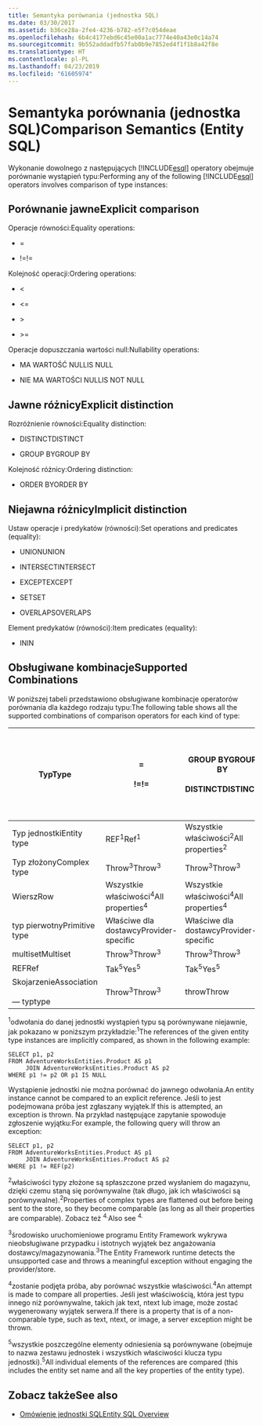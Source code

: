 ```yaml
---
title: Semantyka porównania (jednostka SQL)
ms.date: 03/30/2017
ms.assetid: b36ce28a-2fe4-4236-b782-e5f7c054deae
ms.openlocfilehash: 6b4c4177ebd6c45e00a1ac7774e40a43e0c14a74
ms.sourcegitcommit: 9b552addadfb57fab0b9e7852ed4f1f1b8a42f8e
ms.translationtype: HT
ms.contentlocale: pl-PL
ms.lasthandoff: 04/23/2019
ms.locfileid: "61605974"
---
```

# <a name="comparison-semantics-entity-sql"></a><span data-ttu-id="cae4f-102">Semantyka porównania (jednostka SQL)</span><span class="sxs-lookup"><span data-stu-id="cae4f-102">Comparison Semantics (Entity SQL)</span></span>
<span data-ttu-id="cae4f-103">Wykonanie dowolnego z następujących [!INCLUDE[esql](../../../../../../includes/esql-md.md)] operatory obejmuje porównanie wystąpień typu:</span><span class="sxs-lookup"><span data-stu-id="cae4f-103">Performing any of the following [!INCLUDE[esql](../../../../../../includes/esql-md.md)] operators involves comparison of type instances:</span></span>  
  
## <a name="explicit-comparison"></a><span data-ttu-id="cae4f-104">Porównanie jawne</span><span class="sxs-lookup"><span data-stu-id="cae4f-104">Explicit comparison</span></span>  
 <span data-ttu-id="cae4f-105">Operacje równości:</span><span class="sxs-lookup"><span data-stu-id="cae4f-105">Equality operations:</span></span>  
  
- =  
  
- <span data-ttu-id="cae4f-106">!=</span><span class="sxs-lookup"><span data-stu-id="cae4f-106">!=</span></span>  
  
 <span data-ttu-id="cae4f-107">Kolejność operacji:</span><span class="sxs-lookup"><span data-stu-id="cae4f-107">Ordering operations:</span></span>  
  
- <  
  
- \<=  
  
- \>  
  
- \>=  
  
 <span data-ttu-id="cae4f-108">Operacje dopuszczania wartości null:</span><span class="sxs-lookup"><span data-stu-id="cae4f-108">Nullability operations:</span></span>  
  
- <span data-ttu-id="cae4f-109">MA WARTOŚĆ NULL</span><span class="sxs-lookup"><span data-stu-id="cae4f-109">IS NULL</span></span>  
  
- <span data-ttu-id="cae4f-110">NIE MA WARTOŚCI NULL</span><span class="sxs-lookup"><span data-stu-id="cae4f-110">IS NOT NULL</span></span>  
  
## <a name="explicit-distinction"></a><span data-ttu-id="cae4f-111">Jawne różnicy</span><span class="sxs-lookup"><span data-stu-id="cae4f-111">Explicit distinction</span></span>  
 <span data-ttu-id="cae4f-112">Rozróżnienie równości:</span><span class="sxs-lookup"><span data-stu-id="cae4f-112">Equality distinction:</span></span>  
  
- <span data-ttu-id="cae4f-113">DISTINCT</span><span class="sxs-lookup"><span data-stu-id="cae4f-113">DISTINCT</span></span>  
  
- <span data-ttu-id="cae4f-114">GROUP BY</span><span class="sxs-lookup"><span data-stu-id="cae4f-114">GROUP BY</span></span>  
  
 <span data-ttu-id="cae4f-115">Kolejność różnicy:</span><span class="sxs-lookup"><span data-stu-id="cae4f-115">Ordering distinction:</span></span>  
  
- <span data-ttu-id="cae4f-116">ORDER BY</span><span class="sxs-lookup"><span data-stu-id="cae4f-116">ORDER BY</span></span>  
  
## <a name="implicit-distinction"></a><span data-ttu-id="cae4f-117">Niejawna różnicy</span><span class="sxs-lookup"><span data-stu-id="cae4f-117">Implicit distinction</span></span>  
 <span data-ttu-id="cae4f-118">Ustaw operacje i predykatów (równości):</span><span class="sxs-lookup"><span data-stu-id="cae4f-118">Set operations and predicates (equality):</span></span>  
  
- <span data-ttu-id="cae4f-119">UNION</span><span class="sxs-lookup"><span data-stu-id="cae4f-119">UNION</span></span>  
  
- <span data-ttu-id="cae4f-120">INTERSECT</span><span class="sxs-lookup"><span data-stu-id="cae4f-120">INTERSECT</span></span>  
  
- <span data-ttu-id="cae4f-121">EXCEPT</span><span class="sxs-lookup"><span data-stu-id="cae4f-121">EXCEPT</span></span>  
  
- <span data-ttu-id="cae4f-122">SET</span><span class="sxs-lookup"><span data-stu-id="cae4f-122">SET</span></span>  
  
- <span data-ttu-id="cae4f-123">OVERLAPS</span><span class="sxs-lookup"><span data-stu-id="cae4f-123">OVERLAPS</span></span>  
  
 <span data-ttu-id="cae4f-124">Element predykatów (równości):</span><span class="sxs-lookup"><span data-stu-id="cae4f-124">Item predicates (equality):</span></span>  
  
- <span data-ttu-id="cae4f-125">IN</span><span class="sxs-lookup"><span data-stu-id="cae4f-125">IN</span></span>  
  
## <a name="supported-combinations"></a><span data-ttu-id="cae4f-126">Obsługiwane kombinacje</span><span class="sxs-lookup"><span data-stu-id="cae4f-126">Supported Combinations</span></span>  
 <span data-ttu-id="cae4f-127">W poniższej tabeli przedstawiono obsługiwane kombinacje operatorów porównania dla każdego rodzaju typu:</span><span class="sxs-lookup"><span data-stu-id="cae4f-127">The following table shows all the supported combinations of comparison operators for each kind of type:</span></span>  
  
|<span data-ttu-id="cae4f-128">**Typ**</span><span class="sxs-lookup"><span data-stu-id="cae4f-128">**Type**</span></span>|**=**<br /><br /> <span data-ttu-id="cae4f-129">**\!=**</span><span class="sxs-lookup"><span data-stu-id="cae4f-129">**!=**</span></span>|<span data-ttu-id="cae4f-130">**GROUP BY**</span><span class="sxs-lookup"><span data-stu-id="cae4f-130">**GROUP BY**</span></span><br /><br /> <span data-ttu-id="cae4f-131">**DISTINCT**</span><span class="sxs-lookup"><span data-stu-id="cae4f-131">**DISTINCT**</span></span>|<span data-ttu-id="cae4f-132">**UNION**</span><span class="sxs-lookup"><span data-stu-id="cae4f-132">**UNION**</span></span><br /><br /> <span data-ttu-id="cae4f-133">**INTERSECT**</span><span class="sxs-lookup"><span data-stu-id="cae4f-133">**INTERSECT**</span></span><br /><br /> <span data-ttu-id="cae4f-134">**EXCEPT**</span><span class="sxs-lookup"><span data-stu-id="cae4f-134">**EXCEPT**</span></span><br /><br /> <span data-ttu-id="cae4f-135">**SET**</span><span class="sxs-lookup"><span data-stu-id="cae4f-135">**SET**</span></span><br /><br /> <span data-ttu-id="cae4f-136">**OVERLAPS**</span><span class="sxs-lookup"><span data-stu-id="cae4f-136">**OVERLAPS**</span></span>|<span data-ttu-id="cae4f-137">**IN**</span><span class="sxs-lookup"><span data-stu-id="cae4f-137">**IN**</span></span>|<span data-ttu-id="cae4f-138">**<   <=**</span><span class="sxs-lookup"><span data-stu-id="cae4f-138">**<   <=**</span></span><br /><br /> <span data-ttu-id="cae4f-139">**>   >=**</span><span class="sxs-lookup"><span data-stu-id="cae4f-139">**>   >=**</span></span>|<span data-ttu-id="cae4f-140">**ORDER BY**</span><span class="sxs-lookup"><span data-stu-id="cae4f-140">**ORDER BY**</span></span>|<span data-ttu-id="cae4f-141">**MA WARTOŚĆ NULL**</span><span class="sxs-lookup"><span data-stu-id="cae4f-141">**IS NULL**</span></span><br /><br /> <span data-ttu-id="cae4f-142">**NIE MA WARTOŚCI NULL**</span><span class="sxs-lookup"><span data-stu-id="cae4f-142">**IS NOT NULL**</span></span>|  
|-|-|-|-|-|-|-|-|  
|<span data-ttu-id="cae4f-143">Typ jednostki</span><span class="sxs-lookup"><span data-stu-id="cae4f-143">Entity type</span></span>|<span data-ttu-id="cae4f-144">REF<sup>1</sup></span><span class="sxs-lookup"><span data-stu-id="cae4f-144">Ref<sup>1</sup></span></span>|<span data-ttu-id="cae4f-145">Wszystkie właściwości<sup>2</sup></span><span class="sxs-lookup"><span data-stu-id="cae4f-145">All properties<sup>2</sup></span></span>|<span data-ttu-id="cae4f-146">Wszystkie właściwości<sup>2</sup></span><span class="sxs-lookup"><span data-stu-id="cae4f-146">All properties<sup>2</sup></span></span>|<span data-ttu-id="cae4f-147">Wszystkie właściwości<sup>2</sup></span><span class="sxs-lookup"><span data-stu-id="cae4f-147">All properties<sup>2</sup></span></span>|<span data-ttu-id="cae4f-148">Throw<sup>3</sup></span><span class="sxs-lookup"><span data-stu-id="cae4f-148">Throw<sup>3</sup></span></span>|<span data-ttu-id="cae4f-149">Throw<sup>3</sup></span><span class="sxs-lookup"><span data-stu-id="cae4f-149">Throw<sup>3</sup></span></span>|<span data-ttu-id="cae4f-150">REF<sup>1</sup></span><span class="sxs-lookup"><span data-stu-id="cae4f-150">Ref<sup>1</sup></span></span>|  
|<span data-ttu-id="cae4f-151">Typ złożony</span><span class="sxs-lookup"><span data-stu-id="cae4f-151">Complex type</span></span>|<span data-ttu-id="cae4f-152">Throw<sup>3</sup></span><span class="sxs-lookup"><span data-stu-id="cae4f-152">Throw<sup>3</sup></span></span>|<span data-ttu-id="cae4f-153">Throw<sup>3</sup></span><span class="sxs-lookup"><span data-stu-id="cae4f-153">Throw<sup>3</sup></span></span>|<span data-ttu-id="cae4f-154">Throw<sup>3</sup></span><span class="sxs-lookup"><span data-stu-id="cae4f-154">Throw<sup>3</sup></span></span>|<span data-ttu-id="cae4f-155">Throw<sup>3</sup></span><span class="sxs-lookup"><span data-stu-id="cae4f-155">Throw<sup>3</sup></span></span>|<span data-ttu-id="cae4f-156">Throw<sup>3</sup></span><span class="sxs-lookup"><span data-stu-id="cae4f-156">Throw<sup>3</sup></span></span>|<span data-ttu-id="cae4f-157">Throw<sup>3</sup></span><span class="sxs-lookup"><span data-stu-id="cae4f-157">Throw<sup>3</sup></span></span>|<span data-ttu-id="cae4f-158">Throw<sup>3</sup></span><span class="sxs-lookup"><span data-stu-id="cae4f-158">Throw<sup>3</sup></span></span>|  
|<span data-ttu-id="cae4f-159">Wiersz</span><span class="sxs-lookup"><span data-stu-id="cae4f-159">Row</span></span>|<span data-ttu-id="cae4f-160">Wszystkie właściwości<sup>4</sup></span><span class="sxs-lookup"><span data-stu-id="cae4f-160">All properties<sup>4</sup></span></span>|<span data-ttu-id="cae4f-161">Wszystkie właściwości<sup>4</sup></span><span class="sxs-lookup"><span data-stu-id="cae4f-161">All properties<sup>4</sup></span></span>|<span data-ttu-id="cae4f-162">Wszystkie właściwości<sup>4</sup></span><span class="sxs-lookup"><span data-stu-id="cae4f-162">All properties<sup>4</sup></span></span>|<span data-ttu-id="cae4f-163">Throw<sup>3</sup></span><span class="sxs-lookup"><span data-stu-id="cae4f-163">Throw<sup>3</sup></span></span>|<span data-ttu-id="cae4f-164">Throw<sup>3</sup></span><span class="sxs-lookup"><span data-stu-id="cae4f-164">Throw<sup>3</sup></span></span>|<span data-ttu-id="cae4f-165">Wszystkie właściwości<sup>4</sup></span><span class="sxs-lookup"><span data-stu-id="cae4f-165">All properties<sup>4</sup></span></span>|<span data-ttu-id="cae4f-166">Throw<sup>3</sup></span><span class="sxs-lookup"><span data-stu-id="cae4f-166">Throw<sup>3</sup></span></span>|  
|<span data-ttu-id="cae4f-167">typ pierwotny</span><span class="sxs-lookup"><span data-stu-id="cae4f-167">Primitive type</span></span>|<span data-ttu-id="cae4f-168">Właściwe dla dostawcy</span><span class="sxs-lookup"><span data-stu-id="cae4f-168">Provider-specific</span></span>|<span data-ttu-id="cae4f-169">Właściwe dla dostawcy</span><span class="sxs-lookup"><span data-stu-id="cae4f-169">Provider-specific</span></span>|<span data-ttu-id="cae4f-170">Właściwe dla dostawcy</span><span class="sxs-lookup"><span data-stu-id="cae4f-170">Provider-specific</span></span>|<span data-ttu-id="cae4f-171">Właściwe dla dostawcy</span><span class="sxs-lookup"><span data-stu-id="cae4f-171">Provider-specific</span></span>|<span data-ttu-id="cae4f-172">Właściwe dla dostawcy</span><span class="sxs-lookup"><span data-stu-id="cae4f-172">Provider-specific</span></span>|<span data-ttu-id="cae4f-173">Właściwe dla dostawcy</span><span class="sxs-lookup"><span data-stu-id="cae4f-173">Provider-specific</span></span>|<span data-ttu-id="cae4f-174">Właściwe dla dostawcy</span><span class="sxs-lookup"><span data-stu-id="cae4f-174">Provider-specific</span></span>|  
|<span data-ttu-id="cae4f-175">multiset</span><span class="sxs-lookup"><span data-stu-id="cae4f-175">Multiset</span></span>|<span data-ttu-id="cae4f-176">Throw<sup>3</sup></span><span class="sxs-lookup"><span data-stu-id="cae4f-176">Throw<sup>3</sup></span></span>|<span data-ttu-id="cae4f-177">Throw<sup>3</sup></span><span class="sxs-lookup"><span data-stu-id="cae4f-177">Throw<sup>3</sup></span></span>|<span data-ttu-id="cae4f-178">Throw<sup>3</sup></span><span class="sxs-lookup"><span data-stu-id="cae4f-178">Throw<sup>3</sup></span></span>|<span data-ttu-id="cae4f-179">Throw<sup>3</sup></span><span class="sxs-lookup"><span data-stu-id="cae4f-179">Throw<sup>3</sup></span></span>|<span data-ttu-id="cae4f-180">Throw<sup>3</sup></span><span class="sxs-lookup"><span data-stu-id="cae4f-180">Throw<sup>3</sup></span></span>|<span data-ttu-id="cae4f-181">Throw<sup>3</sup></span><span class="sxs-lookup"><span data-stu-id="cae4f-181">Throw<sup>3</sup></span></span>|<span data-ttu-id="cae4f-182">Throw<sup>3</sup></span><span class="sxs-lookup"><span data-stu-id="cae4f-182">Throw<sup>3</sup></span></span>|  
|<span data-ttu-id="cae4f-183">REF</span><span class="sxs-lookup"><span data-stu-id="cae4f-183">Ref</span></span>|<span data-ttu-id="cae4f-184">Tak<sup>5</sup></span><span class="sxs-lookup"><span data-stu-id="cae4f-184">Yes<sup>5</sup></span></span>|<span data-ttu-id="cae4f-185">Tak<sup>5</sup></span><span class="sxs-lookup"><span data-stu-id="cae4f-185">Yes<sup>5</sup></span></span>|<span data-ttu-id="cae4f-186">Tak<sup>5</sup></span><span class="sxs-lookup"><span data-stu-id="cae4f-186">Yes<sup>5</sup></span></span>|<span data-ttu-id="cae4f-187">Tak<sup>5</sup></span><span class="sxs-lookup"><span data-stu-id="cae4f-187">Yes<sup>5</sup></span></span>|<span data-ttu-id="cae4f-188">throw</span><span class="sxs-lookup"><span data-stu-id="cae4f-188">Throw</span></span>|<span data-ttu-id="cae4f-189">throw</span><span class="sxs-lookup"><span data-stu-id="cae4f-189">Throw</span></span>|<span data-ttu-id="cae4f-190">Tak<sup>5</sup></span><span class="sxs-lookup"><span data-stu-id="cae4f-190">Yes<sup>5</sup></span></span>|  
|<span data-ttu-id="cae4f-191">Skojarzenie</span><span class="sxs-lookup"><span data-stu-id="cae4f-191">Association</span></span><br /><br /> <span data-ttu-id="cae4f-192">— typ</span><span class="sxs-lookup"><span data-stu-id="cae4f-192">type</span></span>|<span data-ttu-id="cae4f-193">Throw<sup>3</sup></span><span class="sxs-lookup"><span data-stu-id="cae4f-193">Throw<sup>3</sup></span></span>|<span data-ttu-id="cae4f-194">throw</span><span class="sxs-lookup"><span data-stu-id="cae4f-194">Throw</span></span>|<span data-ttu-id="cae4f-195">throw</span><span class="sxs-lookup"><span data-stu-id="cae4f-195">Throw</span></span>|<span data-ttu-id="cae4f-196">throw</span><span class="sxs-lookup"><span data-stu-id="cae4f-196">Throw</span></span>|<span data-ttu-id="cae4f-197">Throw<sup>3</sup></span><span class="sxs-lookup"><span data-stu-id="cae4f-197">Throw<sup>3</sup></span></span>|<span data-ttu-id="cae4f-198">Throw<sup>3</sup></span><span class="sxs-lookup"><span data-stu-id="cae4f-198">Throw<sup>3</sup></span></span>|<span data-ttu-id="cae4f-199">Throw<sup>3</sup></span><span class="sxs-lookup"><span data-stu-id="cae4f-199">Throw<sup>3</sup></span></span>|  
  
 <span data-ttu-id="cae4f-200"><sup>1</sup>odwołania do danej jednostki wystąpień typu są porównywane niejawnie, jak pokazano w poniższym przykładzie:</span><span class="sxs-lookup"><span data-stu-id="cae4f-200"><sup>1</sup>The references of the given entity type instances are implicitly compared, as shown in the following example:</span></span>  
  
```  
SELECT p1, p2   
FROM AdventureWorksEntities.Product AS p1   
     JOIN AdventureWorksEntities.Product AS p2   
WHERE p1 != p2 OR p1 IS NULL  
```  
  
 <span data-ttu-id="cae4f-201">Wystąpienie jednostki nie można porównać do jawnego odwołania.</span><span class="sxs-lookup"><span data-stu-id="cae4f-201">An entity instance cannot be compared to an explicit reference.</span></span> <span data-ttu-id="cae4f-202">Jeśli to jest podejmowana próba jest zgłaszany wyjątek.</span><span class="sxs-lookup"><span data-stu-id="cae4f-202">If this is attempted, an exception is thrown.</span></span> <span data-ttu-id="cae4f-203">Na przykład następujące zapytanie spowoduje zgłoszenie wyjątku:</span><span class="sxs-lookup"><span data-stu-id="cae4f-203">For example, the following query will throw an exception:</span></span>  
  
```  
SELECT p1, p2   
FROM AdventureWorksEntities.Product AS p1   
     JOIN AdventureWorksEntities.Product AS p2   
WHERE p1 != REF(p2)  
```  
  
 <span data-ttu-id="cae4f-204"><sup>2</sup>właściwości typy złożone są spłaszczone przed wysłaniem do magazynu, dzięki czemu staną się porównywalne (tak długo, jak ich właściwości są porównywalne).</span><span class="sxs-lookup"><span data-stu-id="cae4f-204"><sup>2</sup>Properties of complex types are flattened out before being sent to the store, so they become comparable (as long as all their properties are comparable).</span></span> <span data-ttu-id="cae4f-205">Zobacz też <sup>4.</sup></span><span class="sxs-lookup"><span data-stu-id="cae4f-205">Also see <sup>4.</sup></span></span>  
  
 <span data-ttu-id="cae4f-206"><sup>3</sup>środowisko uruchomieniowe programu Entity Framework wykrywa nieobsługiwane przypadku i istotnych wyjątek bez angażowania dostawcy/magazynowania.</span><span class="sxs-lookup"><span data-stu-id="cae4f-206"><sup>3</sup>The Entity Framework runtime detects the unsupported case and throws a meaningful exception without engaging the provider/store.</span></span>  
  
 <span data-ttu-id="cae4f-207"><sup>4</sup>zostanie podjęta próba, aby porównać wszystkie właściwości.</span><span class="sxs-lookup"><span data-stu-id="cae4f-207"><sup>4</sup>An attempt is made to compare all properties.</span></span> <span data-ttu-id="cae4f-208">Jeśli jest właściwością, która jest typu innego niż porównywalne, takich jak text, ntext lub image, może zostać wygenerowany wyjątek serwera.</span><span class="sxs-lookup"><span data-stu-id="cae4f-208">If there is a property that is of a non-comparable type, such as text, ntext, or image, a server exception might be thrown.</span></span>  
  
 <span data-ttu-id="cae4f-209"><sup>5</sup>wszystkie poszczególne elementy odniesienia są porównywane (obejmuje to nazwa zestawu jednostek i wszystkich właściwości klucza typu jednostki).</span><span class="sxs-lookup"><span data-stu-id="cae4f-209"><sup>5</sup>All individual elements of the references are compared (this includes the entity set name and all the key properties of the entity type).</span></span>  
  
## <a name="see-also"></a><span data-ttu-id="cae4f-210">Zobacz także</span><span class="sxs-lookup"><span data-stu-id="cae4f-210">See also</span></span>

- [<span data-ttu-id="cae4f-211">Omówienie jednostki SQL</span><span class="sxs-lookup"><span data-stu-id="cae4f-211">Entity SQL Overview</span></span>](../../../../../../docs/framework/data/adonet/ef/language-reference/entity-sql-overview.md)
